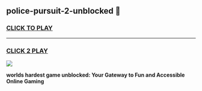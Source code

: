 
## police-pursuit-2-unblocked 👋
<h3>
<a href="https://premium.freeplayer.one?title=police-pursuit-2-unblocked&ref=14F">CLICK TO PLAY</a></h3>
<hr>

<h3>
<a href="https://premium.freeplayer.one?title=police-pursuit-2-unblocked&ref=14F">CLICK 2 PLAY</a>
  
</h3>

<a href="https://premium.freeplayer.one?title=police-pursuit-2-unblocked&ref=12F/"><img src="https://clearcache.store/games.png"></a>


**worlds hardest game unblocked: Your Gateway to Fun and Accessible Online Gaming**
